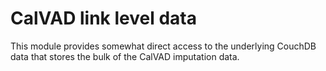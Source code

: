 # CalVAD link level data

This module provides somewhat direct access to the underlying CouchDB
data that stores the bulk of the CalVAD imputation data.

